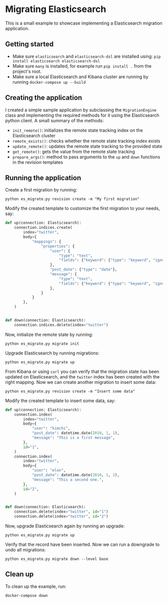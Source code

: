 # Migrating Elasticsearch
This is a small example to showcase implementing a Elasticsearch migration application.

## Getting started
- Make sure `elasticsearch` and `elasticsearch-dsl` are installed using: `pip install elasticsearch elasticsearch-dsl`
- Make sure `many` is installed, for example run `pip install .` from the project's root.
- Make sure a local Elasticsearch and Kibana cluster are running by running `docker-compose up --build`

## Creating the application
I created a simple sample application by subclassing the `MigrationEngine` class and implementing the required methods for it using the Elasticsearch python client. A small summary of the methods:
- `init_remote()`: initializes the remote state tracking index on the Elasticsearch cluster
- `remote_exists()`: checks whether the remote state tracking index exists
- `update_remote()`: updates the remote state tracking to the provided state
- `get_remote()`: gets the value from the remote state tracking
- `prepare_args()`: method to pass arguments to the `up` and `down` functions in the revision templates

## Running the application
Create a first migration by running:
```
python es_migrate.py revision create -m "My first migration"
```

Modify the created template to customize the first migration to your needs, say:
```python
def up(connection: Elasticsearch):
    connection.indices.create(
        index="twitter",
        body={
            "mappings": {
                "properties": {
                    "user": {
                        "type": "text",
                        "fields": {"keyword": {"type": "keyword", "ignore_above": 256}},
                    },
                    "post_date": {"type": "date"},
                    "message": {
                        "type": "text",
                        "fields": {"keyword": {"type": "keyword", "ignore_above": 256}},
                    },
                }
            }
        },
    )


def down(connection: Elasticsearch):
    connection.indices.delete(index="twitter")
```

Now, initialize the remote state by running:
```
python es_migrate.py migrate init
```

Upgrade Elasticsearch by running migrations:
```
python es_migrate.py migrate up
```

From Kibana or using `curl` you can verify that the migration state has been updated on Elasticsearch, and the `twitter` index has been created with the right mapping. Now we can create another migration to insert some data:
```
python es_migrate.py revision create -m "Insert some data"
```

Modify the created template to insert some data, say:
```python
def up(connection: Elasticsearch):
    connection.index(
        index="twitter",
        body={
            "user": "kimchi",
            "post_date": datetime.date(2010, 1, 1),
            "message": "This is a first message",
        },
        id="1",
    )
    connection.index(
        index="twitter",
        body={
            "user": "elon",
            "post_date": datetime.date(2010, 1, 2),
            "message": "This a second one.",
        },
        id="2",
    )


def down(connection: Elasticsearch):
    connection.delete(index="twitter", id="1")
    connection.delete(index="twitter", id="2")
```

Now, upgrade Elasticsearch again by running an upgrade:
```
python es_migrate.py migrate up
```

Verify that the record have been inserted. Now we can run a downgrade to undo all migrations:
```
python es_migrate.py migrate down --level base
```

## Clean up
To clean up the example, run:
```
docker-compose down
```


